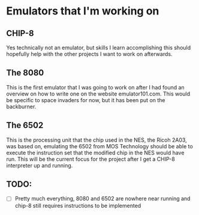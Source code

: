 # Emulators that I'm working on

## CHIP-8

Yes technically not an emulator, but skills I learn accomplishing this should
hopefully help with the other projects I want to work on afterwards.

## The 8080

This is the first emulator that I was going to work on after I had found an overview
on how to write one on the website emulator101.com. This would be specific to space 
invaders for now, but it has been put on the backburner.

## The 6502 

This is the processing unit that the chip used in the NES, the Ricoh 2A03, was based on, 
emulating the 6502 from MOS Technology should be able to execute the instruction set that
the modified chip in the NES would have run. This will be the current focus for the project
after I get a CHIP-8 interpreter up and running.

## TODO:

- [ ] Pretty much everything, 8080 and 6502 are nowhere near running and chip-8 still requires instructions to be implemented
